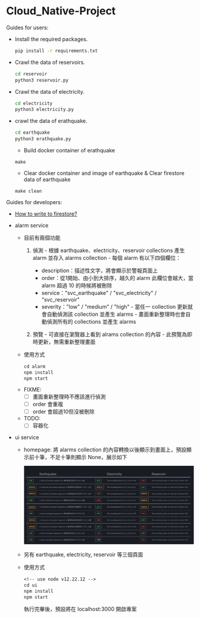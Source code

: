 # Cloud_Native-Project

Guides for users:

- Install the required packages.

    ``` sh
    pip install -r requirements.txt
    ```

- Crawl the data of reservoirs.

    ``` sh
    cd reservoir
    python3 reservoir.py
    ```

- Crawl the data of electricity.

    ``` sh
    cd electricity
    python3 electricity.py
    ```

- crawl the data of erathquake.

    ``` sh
    cd earthquake
    python3 erathquake.py
    ```
    - Build docker container of erathquake
    ```
    make
    ```
    - Clear docker container and image of earthquake & Clear firestore data of earthquake
    ```
    make clean
    ```

Guides for developers:
- [How to write to firestore?](/write_to_firestore.pdf)

- alarm service 
    - 目前有兩個功能
        1. 偵測
          - 根據 earthquake、electricity、reservoir collections 產生 alarm 並存入 alarms collection
          - 每個 alarm 有以下四個欄位：
            - description：描述性文字，將會顯示於警報頁面上
            - order：從1開始、由小到大排序，越久的 alarm 此欄位會越大，當 alarm 超過 10 的時候將被刪除
            - service："svc_earthquake" / "svc_electricity" / "svc_reservoir"
            - severity："low" / "medium" / "high"
          - 當任一 collection 更新就會自動偵測該 collection 並產生 alarms
          - 畫面重新整理時也會自動偵測所有的 collections 並產生 alarms
          
        2. 預覽
          - 可直接在瀏覽器上看到 alrams collection 的內容
          - 此預覽為即時更新，無需重新整理畫面
    - 使用方式
        ```
        cd alarm
        npm install
        npm start
        ```
    - FIXME: 
        - [ ] 畫面重新整理時不應該進行偵測
        - [ ] order 會重複
        - [ ] order 會超過10但沒被刪除
    - TODO:
        - [ ] 容器化

- ui service
    - homepage: 將 alarms collection 的內容轉換以後顯示到畫面上，預設顯示前十筆，不足十筆則顯示 None，展示如下

        ![homepage](./homepage.jpg)
    - 另有 earthquake, electricity, reservoir 等三個頁面

    - 使用方式
        ```
        <!-- use node v12.22.12 -->
        cd ui
        npm install
        npm start
        ```

        執行完畢後，預設將在 localhost:3000 開啟專案